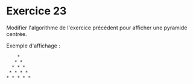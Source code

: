 # Exercice 23

Modifier l'algorithme de l'exercice précédent pour afficher une pyramide centrée.

Exemple d'affichage :

```
    *
   * *
  * * *
 * * * *
* * * * *
```

